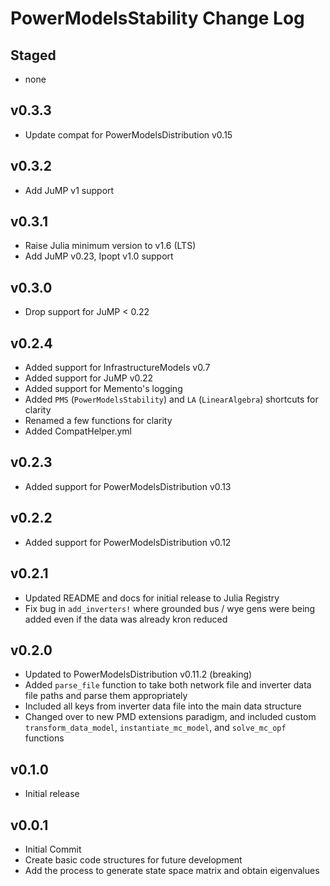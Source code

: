 # PowerModelsStability Change Log

## Staged

- none

## v0.3.3

- Update compat for PowerModelsDistribution v0.15

## v0.3.2

- Add JuMP v1 support

## v0.3.1

- Raise Julia minimum version to v1.6 (LTS)
- Add JuMP v0.23, Ipopt v1.0 support

## v0.3.0

- Drop support for JuMP < 0.22

## v0.2.4

- Added support for InfrastructureModels v0.7
- Added support for JuMP v0.22
- Added support for Memento's logging
- Added `PMS` (`PowerModelsStability`) and `LA` (`LinearAlgebra`) shortcuts for clarity
- Renamed a few functions for clarity
- Added CompatHelper.yml

## v0.2.3

- Added support for PowerModelsDistribution v0.13

## v0.2.2

- Added support for PowerModelsDistribution v0.12

## v0.2.1

- Updated README and docs for initial release to Julia Registry
- Fix bug in `add_inverters!` where grounded bus / wye gens were being added even if the data was already kron reduced

## v0.2.0

- Updated to PowerModelsDistribution v0.11.2 (breaking)
- Added `parse_file` function to take both network file and inverter data file paths and parse them appropriately
- Included all keys from inverter data file into the main data structure
- Changed over to new PMD extensions paradigm, and included custom `transform_data_model`, `instantiate_mc_model`, and `solve_mc_opf` functions

## v0.1.0

- Initial release

## v0.0.1

- Initial Commit
- Create basic code structures for future development
- Add the process to generate state space matrix and obtain eigenvalues
